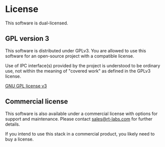 # License

This software is dual-licensed.

## GPL version 3

This software is distributed under GPLv3. You are allowed to use this
software for an open-source project with a compatible license.

Use of IPC interface(s) provided by the project is understood to be 
ordinary use, not within the meaning of "covered work" as defined in 
the GPLv3 license.

[GNU GPL license v3](https://www.gnu.org/licenses/gpl-3.0.html)

## Commercial license

This software is also available under a commercial license with
options for support and maintenance. Please contact sales@rt-labs.com
for further details.

If you intend to use this stack in a commercial product, you likely need to
buy a license.
